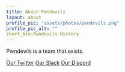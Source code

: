 ```yaml
---
title: About Pwndevils
layout: about
profile_pic: "assets/photos/pwndevils.png"
profile_pic_alt: ""
short_bio:Pwndevils History
---
```

 Pwndevils is a team that exists.

[Our Twitter](https://www.google.com) 
[Our Slack](https://www.google.com)
[Our Discord](https://www.google.com)

